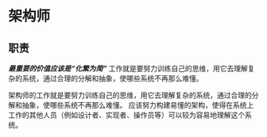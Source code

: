 # 架构师

## 职责
***最重要的价值应该是“化繁为简”***
工作就是要努力训练自己的思维，用它去理解复杂的系统，通过合理的分解和抽象，使哪些系统不再那么难懂。

架构师的工作就是要努力训练自己的思维，用它去理解复杂的系统，通过合理的分解和抽象，使哪些系统不再那么难懂。
应该努力构建易懂的架构，使得在系统上工作的其他人员（例如设计者、实现者、操作员等）可以较为容易地理解这个系统。

